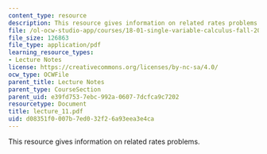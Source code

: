 ```yaml
---
content_type: resource
description: This resource gives information on related rates problems.
file: /ol-ocw-studio-app/courses/18-01-single-variable-calculus-fall-2005/d08351f0007b7ed032f26a93eea3e4ca_lecture_11.pdf
file_size: 126863
file_type: application/pdf
learning_resource_types:
- Lecture Notes
license: https://creativecommons.org/licenses/by-nc-sa/4.0/
ocw_type: OCWFile
parent_title: Lecture Notes
parent_type: CourseSection
parent_uid: e39fd753-7ebc-992a-0607-7dcfca9c7202
resourcetype: Document
title: lecture_11.pdf
uid: d08351f0-007b-7ed0-32f2-6a93eea3e4ca
---
```

This resource gives information on related rates problems.